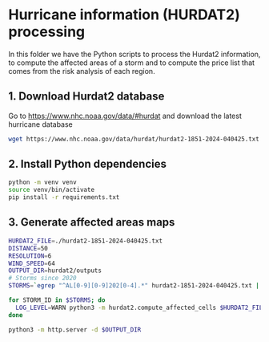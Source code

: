 # Hurricane information (HURDAT2) processing

In this folder we have the Python scripts to process the Hurdat2 information, to compute the affected areas of a storm
and to compute the price list that comes from the risk analysis of each region.

## 1. Download Hurdat2 database

Go to https://www.nhc.noaa.gov/data/#hurdat and download the latest hurricane database

```bash
wget https://www.nhc.noaa.gov/data/hurdat/hurdat2-1851-2024-040425.txt
```

## 2. Install Python dependencies

```bash
python -m venv venv
source venv/bin/activate
pip install -r requirements.txt
```

## 3. Generate affected areas maps

```bash
HURDAT2_FILE=./hurdat2-1851-2024-040425.txt
DISTANCE=50
RESOLUTION=6
WIND_SPEED=64
OUTPUT_DIR=hurdat2/outputs
# Storms since 2020
STORMS=`egrep "^AL[0-9][0-9]202[0-4].*" hurdat2-1851-2024-040425.txt | cut -f1 -d,`

for STORM_ID in $STORMS; do
  LOG_LEVEL=WARN python3 -m hurdat2.compute_affected_cells $HURDAT2_FILE $STORM_ID $DISTANCE $RESOLUTION $WIND_SPEED $OUTPUT_DIR/${STORM_ID}.html
done

python3 -m http.server -d $OUTPUT_DIR
```
